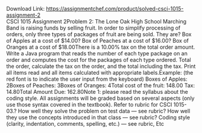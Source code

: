 Download Link: https://assignmentchef.com/product/solved-csci-1015-assignment-2
<br>
CSCI 1015 Assignment 2Problem 2: The Lone Oak High School Marching Band is raising funds by selling fruit. In order to simplify processing of orders, only three types of packages of fruit are being sold. They are? Box of Apples at a cost of $14.00? Box of Peaches at a cost of $16.00? Box of Oranges at a cost of $18.00There is a 10.00% tax on the total order amount. Write a Java program that reads the number of each type package on an order and computes the cost for the packages of each type ordered. Total the order, calculate the tax on the order, and the total including the tax. Print all items read and all items calculated with appropriate labels.Example: (the red font is to indicate the user input from the keyboard) Boxes of Apples: 2Boxes of Peaches: 3Boxes of Oranges: 4Total cost of the fruit: 148.00 Tax: 14.80Total Amount Due: 162.80Note 1: please read the syllabus about the coding style. All assignments will be graded based on several aspects (only use those syntax covered in the textbook). Refer to rubric for CSCI 1015-03.? How well they solve the problem on test data — see rubric? How well they use the concepts introduced in that class — see rubric? Coding style (clarity, indentation, comments, spelling, etc.) — see rubric, Etc